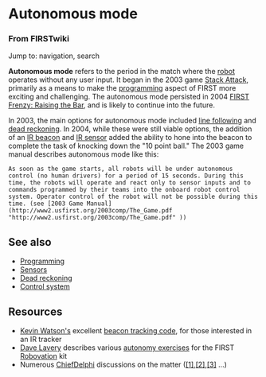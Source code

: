 # Autonomous mode

### From FIRSTwiki

Jump to: navigation, search

**Autonomous mode** refers to the period in the match where the [robot](Robot "Robot" ) operates without any user input. It began in the 2003 game [Stack Attack](Stack_Attack "Stack Attack" ), primarily as a means to make the [programming](Programming "Programming" ) aspect of FIRST more exciting and challenging. The autonomous mode persisted in 2004 [FIRST Frenzy: Raising the Bar](FIRST_Frenzy:_Raising_the_Bar "FIRST Frenzy: Raising the Bar" ), and is likely to continue into the future. 

In 2003, the main options for autonomous mode included [line
following](Line_following "Line following" ) and [dead
reckoning](Dead_reckoning "Dead reckoning" ). In 2004, while these
were still viable options, the addition of an [IR beacon](IR_beacon
"IR beacon" ) and [IR sensor](IR_sensor "IR sensor" ) added the
ability to hone into the beacon to complete the task of knocking down the "10
point ball." The 2003 game manual describes autonomous mode like this:

    As soon as the game starts, all robots will be under autonomous control (no human drivers) for a period of 15 seconds. During this time, the robots will operate and react only to sensor inputs and to commands programmed by their teams into the onboard robot control system. Operator control of the robot will not be possible during this time. (see [2003 Game Manual](http://www2.usfirst.org/2003comp/The_Game.pdf "http://www2.usfirst.org/2003comp/The_Game.pdf" )) 


##  See also

  * [Programming](Programming "Programming" )
  * [Sensors](Sensors "Sensors" )
  * [Dead reckoning](Dead_reckoning "Dead reckoning" )
  * [Control system](Control_system "Control system" )


##  Resources

  * [Kevin Watson's](Kevin_Watson "Kevin Watson" ) excellent [beacon tracking code](http://kevin.org/frc/ "http://kevin.org/frc/" ), for those interested in an IR tracker 
  * [Dave Lavery](Dave_Lavery "Dave Lavery" ) describes various [autonomy exercises](http://www.usfirst.org/robotics/robovation/primer/Autonomy.htm "http://www.usfirst.org/robotics/robovation/primer/Autonomy.htm" ) for the FIRST [Robovation](Robovation "Robovation" ) kit 
  * Numerous [ChiefDelphi](ChiefDelphi "ChiefDelphi" ) discussions on the matter ([[1]](http://www.chiefdelphi.com/forums/showthread.php?t=26774 "http://www.chiefdelphi.com/forums/showthread.php?t=26774" ),[[2]](http://www.chiefdelphi.com/forums/showthread.php?t=28435 "http://www.chiefdelphi.com/forums/showthread.php?t=28435" ),[[3]](http://www.chiefdelphi.com/forums/showthread.php?t=28211 "http://www.chiefdelphi.com/forums/showthread.php?t=28211" ) ...) 

